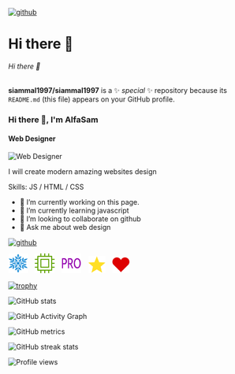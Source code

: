 
[<img src='https://cdn.jsdelivr.net/npm/simple-icons@3.0.1/icons/github.svg' alt='github' height='40'>](https://github.com/siammal1997)  


# Hi there 👋

###### Hi there 👋
**siammal1997/siammal1997** is a ✨ _special_ ✨ repository because its `README.md` (this file) appears on your GitHub profile.

### Hi there 👋, I'm AlfaSam 
#### Web Designer
![Web Designer](https://scontent.fdac80-1.fna.fbcdn.net/v/t39.30808-6/280413400_3368229410122433_6798386533718570665_n.jpg?stp=c66.0.394.395a_dst-jpg_p526x296&_nc_cat=110&ccb=1-7&_nc_sid=174925&_nc_eui2=AeEs7QlZFBFECyM4_EIPqyS6HP-OrYbavK4c_46thtq8rtN1eZe0D0LP9FEPvvnXGrLQdOmfC1r-X19vbFSQ7mKD&_nc_ohc=D7FYH7q384UAX8GRP79&_nc_ht=scontent.fdac80-1.fna&oh=00_AT-zYJwIkiSrHgvaluEP7_QYmBoQAy5htd5YGmsqHvUu2g&oe=63293BAF)

I will create modern amazing websites design

Skills:  JS / HTML / CSS

- 🔭 I’m currently working on this page. 
- 🌱 I’m currently learning javascript 
- 👯 I’m looking to collaborate on github 
- 💬 Ask me about web design 


[<img src='https://cdn.jsdelivr.net/npm/simple-icons@3.0.1/icons/github.svg' alt='github' height='40'>](https://github.com/siammal1997)  

<a href='https://archiveprogram.github.com/'><img src='https://raw.githubusercontent.com/acervenky/animated-github-badges/master/assets/acbadge.gif' width='40' height='40'></a> <a href='https://docs.github.com/en/developers'><img src='https://raw.githubusercontent.com/acervenky/animated-github-badges/master/assets/devbadge.gif' width='40' height='40'></a> <a href='https://github.com/pricing'><img src='https://raw.githubusercontent.com/acervenky/animated-github-badges/master/assets/pro.gif' width='40' height='40'></a> <a href='https://stars.github.com/'><img src='https://raw.githubusercontent.com/acervenky/animated-github-badges/master/assets/starbadge.gif' width='35' height='35'></a> <a href='https://docs.github.com/en/github/supporting-the-open-source-community-with-github-sponsors'><img src='https://raw.githubusercontent.com/acervenky/animated-github-badges/master/assets/sponsorbadge.gif' width='35' height='35'></a> 

[![trophy](https://github-profile-trophy.vercel.app/?username=siammal1997)](https://github.com/ryo-ma/github-profile-trophy)

![GitHub stats](https://github-readme-stats.vercel.app/api?username=siammal1997&show_icons=true&count_private=true)  

![GitHub Activity Graph](https://activity-graph.herokuapp.com/graph?username=siammal1997)  

![GitHub metrics](https://metrics.lecoq.io/siammal1997)  

![GitHub streak stats](https://github-readme-streak-stats.herokuapp.com/?user=siammal1997)  

![Profile views](https://gpvc.arturio.dev/siammal1997)  
